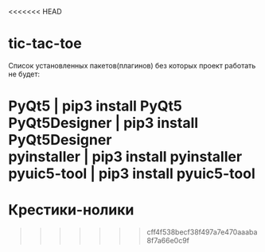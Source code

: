 <<<<<<< HEAD
# tic-tac-toe

Список установленных пакетов(плагинов) без которых проект работать не будет:

PyQt5 | pip3 install PyQt5 <br/>
PyQt5Designer | pip3 install PyQt5Designer <br/>
pyinstaller | pip3 install pyinstaller <br/>
pyuic5-tool | pip3 install pyuic5-tool <br/>
=======
# Крестики-нолики
 
>>>>>>> cff4f538becf38f497a7e470aaaba8f7a66e0c9f
